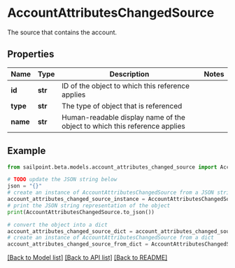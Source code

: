 # AccountAttributesChangedSource

The source that contains the account.

## Properties

Name | Type | Description | Notes
------------ | ------------- | ------------- | -------------
**id** | **str** | ID of the object to which this reference applies | 
**type** | **str** | The type of object that is referenced | 
**name** | **str** | Human-readable display name of the object to which this reference applies | 

## Example

```python
from sailpoint.beta.models.account_attributes_changed_source import AccountAttributesChangedSource

# TODO update the JSON string below
json = "{}"
# create an instance of AccountAttributesChangedSource from a JSON string
account_attributes_changed_source_instance = AccountAttributesChangedSource.from_json(json)
# print the JSON string representation of the object
print(AccountAttributesChangedSource.to_json())

# convert the object into a dict
account_attributes_changed_source_dict = account_attributes_changed_source_instance.to_dict()
# create an instance of AccountAttributesChangedSource from a dict
account_attributes_changed_source_from_dict = AccountAttributesChangedSource.from_dict(account_attributes_changed_source_dict)
```
[[Back to Model list]](../README.md#documentation-for-models) [[Back to API list]](../README.md#documentation-for-api-endpoints) [[Back to README]](../README.md)


